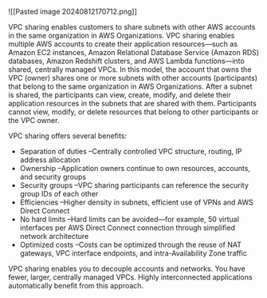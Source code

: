 ![[Pasted image 20240812170712.png]]

VPC sharing enables customers to share subnets with other  AWS accounts in the same organization in AWS Organizations. VPC sharing enables multiple AWS accounts to create their application resources—such as Amazon EC2 instances, Amazon Relational Database Service (Amazon RDS) databases, Amazon Redshift clusters, and AWS Lambda functions—into shared, centrally managed VPCs. In this model, the account that owns the VPC (owner) shares one or more subnets with other accounts (participants) that belong to the same organization in AWS Organizations. After a subnet is shared, the participants can view, create, modify, and delete their application resources in the subnets that are shared with them. Participants cannot view, modify, or delete resources that belong to other participants or the VPC owner. 

VPC sharing offers several benefits:
- Separation of duties –Centrally controlled VPC structure, routing, IP address allocation
- Ownership –Application owners continue to own resources, accounts, and security groups
- Security groups –VPC sharing participants can reference the security group IDs of each other
- Efficiencies –Higher density in subnets, efficient use of VPNs and AWS Direct Connect
- No hard limits –Hard limits can be avoided—for example, 50 virtual interfaces per AWS Direct Connect connection through simplified network architecture
- Optimized costs –Costs can be optimized through the reuse of NAT gateways, VPC interface endpoints, and intra-Availability Zone traffic

VPC sharing enables you to decouple accounts and networks. You have fewer, larger, centrally managed VPCs. Highly interconnected applications automatically benefit from this approach.
